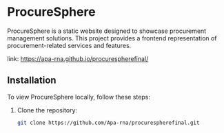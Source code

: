# ProcureSphere

ProcureSphere is a static website designed to showcase procurement management solutions. This project provides a frontend representation of procurement-related services and features.


link: https://apa-rna.github.io/procurespherefinal/


## Installation

To view ProcureSphere locally, follow these steps:

1. Clone the repository:

   ```bash
   git clone https://github.com/Apa-rna/procurespherefinal.git
